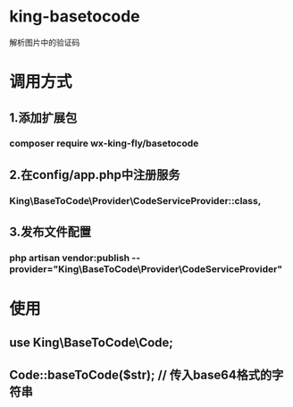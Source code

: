 # king-basetocode
解析图片中的验证码
# 调用方式
## 1.添加扩展包
### composer require wx-king-fly/basetocode
## 2.在config/app.php中注册服务
### King\BaseToCode\Provider\CodeServiceProvider::class,
## 3.发布文件配置
### php artisan vendor:publish --provider="King\BaseToCode\Provider\CodeServiceProvider"

# 使用
## use King\BaseToCode\Code;
## Code::baseToCode($str); // 传入base64格式的字符串
